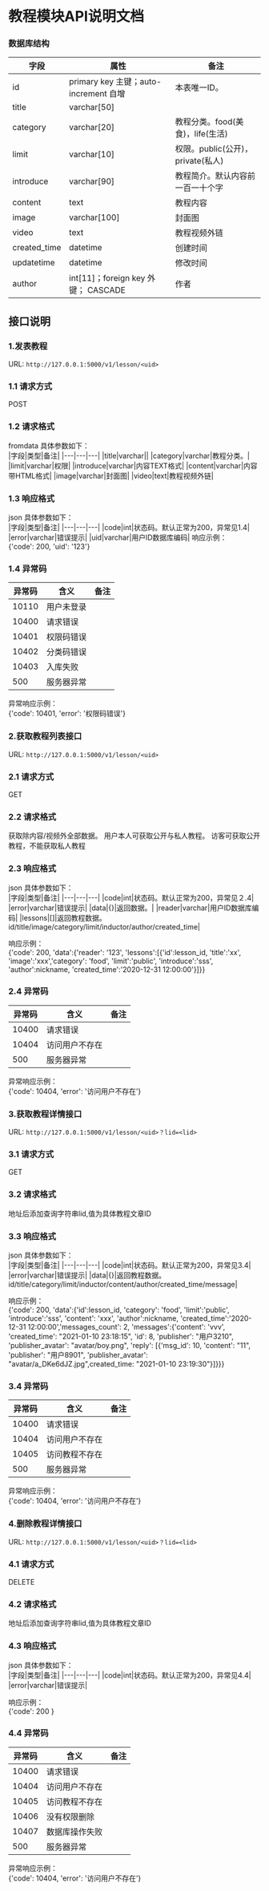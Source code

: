 # 教程模块API说明文档
### 数据库结构  
|字段|属性|备注|
|---|---|---|
|id|primary key 主键；auto-increment 自增|本表唯一ID。|
|title|varchar[50]||
|category|varchar[20]|教程分类。food(美食)，life(生活)|
|limit|varchar[10]|权限。public(公开)，private(私人)|
|introduce|varchar[90]|教程简介。默认内容前一百一十个字|
|content|text|教程内容|
|image|varchar[100]|封面图|
|video|text|教程视频外链|
|created_time|datetime|创建时间|
|updatetime|datetime|修改时间|
|author|int[11]；foreign key 外键； CASCADE|作者|

## 接口说明  
### 1.发表教程  
URL: `http://127.0.0.1:5000/v1/lesson/<uid>`  
### 1.1 请求方式  
POST
### 1.2 请求格式  
fromdata 具体参数如下：  
|字段|类型|备注|
|---|---|---|
|title|varchar||
|category|varchar|教程分类。|
|limit|varchar|权限|
|introduce|varchar|内容TEXT格式|
|content|varchar|内容带HTML格式|
|image|varchar|封面图|
|video|text|教程视频外链|

### 1.3 响应格式  
json 具体参数如下：  
|字段|类型|备注|
|---|---|---|
|code|int|状态码。默认正常为200，异常见1.4|
|error|varchar|错误提示|
|uid|varchar|用户ID数据库编码|
响应示例：  
{'code': 200, 'uid': '123'}  
### 1.4 异常码  
|异常码|含义|备注|
|---|---|---|
|10110|用户未登录||
|10400|请求错误||
|10401|权限码错误||
|10402|分类码错误||
|10403|入库失败||
|500|服务器异常||
异常响应示例：  
{'code': 10401, 'error': '权限码错误'} 

### 2.获取教程列表接口  
URL: `http://127.0.0.1:5000/v1/lesson/<uid>`  
### 2.1 请求方式  
GET
### 2.2 请求格式  
获取除内容/视频外全部数据。
用户本人可获取公开与私人教程。
访客可获取公开教程，不能获取私人教程
### 2.3 响应格式  
json 具体参数如下：  
|字段|类型|备注|
|---|---|---|
|code|int|状态码。默认正常为200，异常见２.4|
|error|varchar|错误提示|
|data|{}|返回数据。|
|reader|varchar|用户ID数据库编码|
|lessons|[]|返回教程数据。id/title/image/category/limit/inductor/author/created_time|

响应示例：  
{'code': 200, 'data':{'reader': '123', 'lessons':[{'id':lesson_id, 'title':'xx', 'image':'xxx','category': 'food', 'limit':'public', 'introduce':'sss', 'author':nickname, 'created_time':'2020-12-31 12:00:00'}]}}  
### 2.4 异常码  
|异常码|含义|备注|
|---|---|---|
|10400|请求错误||
|10404|访问用户不存在||
|500|服务器异常||
异常响应示例：  
{'code': 10404, 'error': '访问用户不存在'} 

### 3.获取教程详情接口  
URL: `http://127.0.0.1:5000/v1/lesson/<uid>？lid=<lid>`  
### 3.1 请求方式  
GET
### 3.2 请求格式  
地址后添加查询字符串lid,值为具体教程文章ID
### 3.3 响应格式  
json 具体参数如下：  
|字段|类型|备注|
|---|---|---|
|code|int|状态码。默认正常为200，异常见3.4|
|error|varchar|错误提示|
|data|{}|返回教程数据。id/title/category/limit/inductor/content/author/created_time/message|

响应示例：  
{'code': 200, 'data':{'id':lesson_id, 'category': 'food', 'limit':'public', 'introduce':'sss', 'content': 'xxx', 'author':nickname, 'created_time':'2020-12-31 12:00:00','messages_count': 2, 'messages':{'content': 'vvv', 'created_time': "2021-01-10 23:18:15", 'id': 8, 'publisher': "用户3210", 'publisher_avatar': "avatar/boy.png", 'reply': [{'msg_id': 10, 'content': "11", 'publisher': "用户8901", 'publisher_avatar': "avatar/a_DKe6dJZ.jpg",created_time: "2021-01-10 23:19:30"}]}}}
### 3.4 异常码  
|异常码|含义|备注|
|---|---|---|
|10400|请求错误||
|10404|访问用户不存在||
|10405|访问教程不存在||
|500|服务器异常||
异常响应示例：  
{'code': 10404, 'error': '访问用户不存在'} 

### 4.删除教程详情接口  
URL: `http://127.0.0.1:5000/v1/lesson/<uid>？lid=<lid>`  
### 4.1 请求方式  
DELETE
### 4.2 请求格式  
地址后添加查询字符串lid,值为具体教程文章ID
### 4.3 响应格式  
json 具体参数如下：  
|字段|类型|备注|
|---|---|---|
|code|int|状态码。默认正常为200，异常见4.4|
|error|varchar|错误提示|

响应示例：  
{'code': 200 }
### 4.4 异常码  
|异常码|含义|备注|
|---|---|---|
|10400|请求错误||
|10404|访问用户不存在||
|10405|访问教程不存在||
|10406|没有权限删除||
|10407|数据库操作失败||
|500|服务器异常||
异常响应示例：  
{'code': 10404, 'error': '访问用户不存在'} 